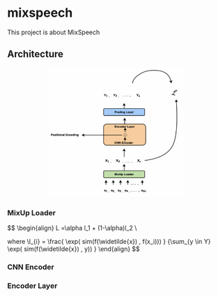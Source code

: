 # mixspeech
This project is about MixSpeech 


## Architecture

<p align="center">
<img src="./input/archi.png"  width="312" height="297">
</p>


### MixUp Loader 

$$
\begin{align}
L =\alpha l_1 + (1-\alpha)l_2 \\

where \\l_{i} = \frac{ \exp( sim(f(\widetilde{x}) , f(x_i)))  } {\sum_{y \in Y}  \exp( sim(f(\widetilde{x}) , y)) }
\end{align}
$$

 

### CNN Encoder 



### Encoder Layer

 
